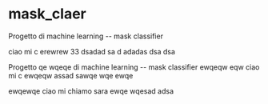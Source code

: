 # mask_claer
Progetto di machine learning -- mask classifier

ciao mi c erewrew 33 dsadad sa
d adadas
dsa dsa

Progetto qe wqeqe di machine learning -- mask classifier
ewqeqw eqw
ciao mi c ewqeqw
assad sawqe
wqe ewqe

ewqewqe
ciao mi chiamo sara
ewqe wqesad adsa